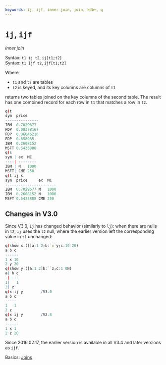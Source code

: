 ```yaml
---
keywords: ij, ijf, inner join, join, kdb+, q
---
```


# `ij`, `ijf` 





_Inner join_

Syntax: `t1 ij t2`, `ij[t1;t2]`  
Syntax: `t1 ijf t2`, `ijf[t1;t2]`

Where 

-   `t1` and `t2` are tables
-   `t2` is keyed, and its key columns are columns of `t1`

returns two tables joined on the key columns of the second table. 
The result has one combined record for each row in `t1` that matches a row in `t2`.

```q
q)t
sym  price
---------------
IBM  0.7029677
FDP  0.08378167
FDP  0.06046216
FDP  0.658985
IBM  0.2608152
MSFT 0.5433888
q)s
sym | ex  MC
----| --------
IBM | N   1000
MSFT| CME 250
q)t ij s
sym  price     ex  MC
-----------------------
IBM  0.7029677 N   1000
IBM  0.2608152 N   1000
MSFT 0.5433888 CME 250
```


## Changes in V3.0

Since V3.0, `ij` has changed behavior (similarly to `lj`): when there are nulls in `t2`, `ij` uses the `t2` null, where the earlier version left the corresponding value in `t1` unchanged:

```q
q)show x:([]a:1 2;b:`x`y;c:10 20)
a b c
------
1 x 10
2 y 20
q)show y:([a:1 2]b:``z;c:1 0N)
a| b c
-| ---
1|   1
2| z
q)x ij y        /V3.0
a b c
-----
1   1
2 z
q)x ij y        /V2.8
a b c
------
1 x 1
2 z 20
```

Since 2016.02.17, the earlier version is available in all V3.4 and later versions as `ijf`.


<i class="far fa-hand-point-right"></i> 
Basics: [Joins](../basics/joins.md)

